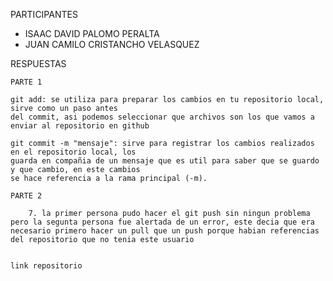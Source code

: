 
PARTICIPANTES
- ISAAC DAVID PALOMO PERALTA
- JUAN CAMILO CRISTANCHO VELASQUEZ

RESPUESTAS

    PARTE 1
    
    git add: se utiliza para preparar los cambios en tu repositorio local, sirve como un paso antes
    del commit, asi podemos seleccionar que archivos son los que vamos a enviar al repositorio en github

    git commit -m "mensaje": sirve para registrar los cambios realizados en el repositorio local, los 
    guarda en compañia de un mensaje que es util para saber que se guardo y que cambio, en este cambios
    se hace referencia a la rama principal (-m).

    PARTE 2 

        7. la primer persona pudo hacer el git push sin ningun problema pero la segunta persona fue alertada de un error, este decia que era necesario primero hacer un pull que un push porque habian referencias del repositorio que no tenia este usuario


    link repositorio 

